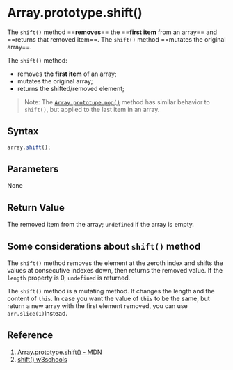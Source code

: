 # Array.prototype.shift()

The `shift()` method ==**removes**== the ==**first item** from an array== and ==returns that removed item==. The `shift()` method ==mutates the original array==.

The `shift()` method:

- removes **the first item** of an array;
- mutates the original array;
- returns the shifted/removed element;

> Note: The [`Array.prototupe.pop()`](https://developer.mozilla.org/en-US/docs/Web/JavaScript/Reference/Global_Objects/Array/pop) method has similar behavior to `shift()`, but applied to the last item in an array.

## Syntax

```js
array.shift();
```

## Parameters

None

## Return Value

The removed item from the array; `undefined` if the array is empty.

## Some considerations about `shift()` method

The `shift()` method removes the element at the zeroth index and shifts the values at consecutive indexes down, then returns the removed value. If the `length` property is 0, `undefined` is returned.

The `shift()` method is a mutating method. It changes the length and the content of `this`. In case you want the value of `this` to be the same, but return a new array with the first element removed, you can use `arr.slice(1)`instead.

## Reference

1. [Array.prototype.shift() - MDN](https://developer.mozilla.org/en-US/docs/Web/JavaScript/Reference/Global_Objects/Array/shift)
2. [shift() w3schools](https://www.w3schools.com/jsref/jsref_shift.asp)
